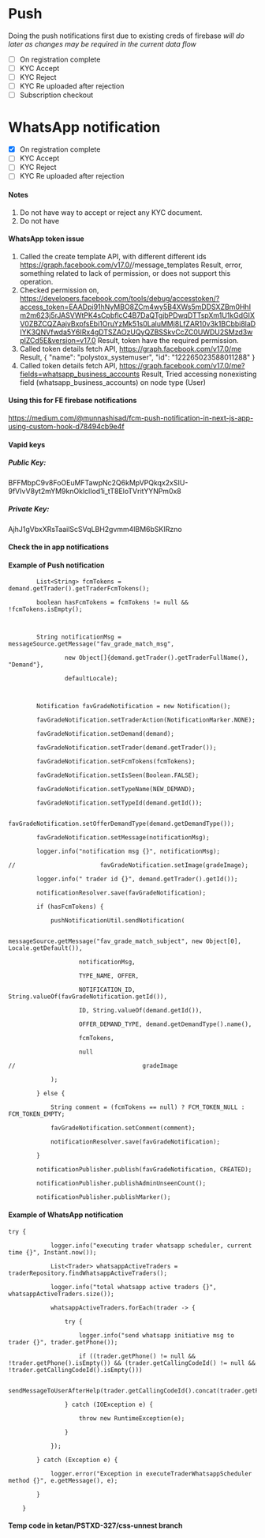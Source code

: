 # Push
Doing the push notifications first due to existing creds of firebase
*will do later as changes may be required in the current data flow*
   - [ ] On registration complete
   - [ ] KYC Accept
   - [ ] KYC Reject
   - [ ] KYC Re uploaded after rejection
   - [ ] Subscription checkout

# WhatsApp notification
   - [x] On registration complete
   - [ ] KYC Accept
   - [ ] KYC Reject
   - [ ] KYC Re uploaded after rejection

#### Notes
1. Do not have way to accept or reject any KYC document.
2. Do not have
#### WhatsApp token issue
1. Called the create template API, with different different ids
   https://graph.facebook.com/v17.0/<id/>/message_templates
   Result, error, something related to lack of permission, or does not support this operation.
2. Checked permission on, 
   https://developers.facebook.com/tools/debug/accesstoken/?access_token=EAADpi91hNyMBO8ZCm4wy5B4XWs5mDDSXZBm0HhIm2m623j5rJASVWtPK4sCpbflcC4B7DaQTgjbPDwqDTTspXm1U1kGdGIXV0ZBZCQZAajvBxpfsEbi1OruYzMk51s0LaluMMj8LfZAR10v3k1BCbbi8laDIYK3QNVfwda5Y6IRx4gDTSZAOzUQyQZBSSkvCcZC0UWDU2SMzd3wplZCd5E&version=v17.0
   Result, token have the required permission.
3. Called token details fetch API,
   https://graph.facebook.com/v17.0/me
   Result, 
   {
	    "name": "polystox_systemuser",
	    "id": "122265023588011288"
	}
4. Called token details fetch API,
   https://graph.facebook.com/v17.0/me?fields=whatsapp_business_accounts
   Result,
   Tried accessing nonexisting field (whatsapp_business_accounts) on node type (User)
#### Using this for FE firebase notifications
https://medium.com/@munnashisad/fcm-push-notification-in-next-js-app-using-custom-hook-d78494cb9e4f

#### Vapid keys
##### Public Key:
BFFMbpC9v8FoOEuMFTawpNc2Q6kMpVPQkqx2xSIU-9fVIvV8yt2mYM9knOklclIod1i_tT8EloTVritYYNPm0x8
##### Private Key:
AjhJ1gVbxXRsTaailScSVqLBH2gvmm4lBM6bSKIRzno
#### Check the in app notifications
#### Example of Push notification
```
        List<String> fcmTokens = demand.getTrader().getTraderFcmTokens();

        boolean hasFcmTokens = fcmTokens != null && !fcmTokens.isEmpty();

  

        String notificationMsg = messageSource.getMessage("fav_grade_match_msg",

                new Object[]{demand.getTrader().getTraderFullName(), "Demand"},

                defaultLocale);

  

        Notification favGradeNotification = new Notification();

        favGradeNotification.setTraderAction(NotificationMarker.NONE);

        favGradeNotification.setDemand(demand);

        favGradeNotification.setTrader(demand.getTrader());

        favGradeNotification.setFcmTokens(fcmTokens);

        favGradeNotification.setIsSeen(Boolean.FALSE);

        favGradeNotification.setTypeName(NEW_DEMAND);

        favGradeNotification.setTypeId(demand.getId());

        favGradeNotification.setOfferDemandType(demand.getDemandType());

        favGradeNotification.setMessage(notificationMsg);

        logger.info("notification msg {}", notificationMsg);

//                        favGradeNotification.setImage(gradeImage);

        logger.info(" trader id {}", demand.getTrader().getId());

        notificationResolver.save(favGradeNotification);

        if (hasFcmTokens) {

            pushNotificationUtil.sendNotification(

                    messageSource.getMessage("fav_grade_match_subject", new Object[0], Locale.getDefault()),

                    notificationMsg,

                    TYPE_NAME, OFFER,

                    NOTIFICATION_ID, String.valueOf(favGradeNotification.getId()),

                    ID, String.valueOf(demand.getId()),

                    OFFER_DEMAND_TYPE, demand.getDemandType().name(),

                    fcmTokens,

                    null

//                                    gradeImage

            );

        } else {

            String comment = (fcmTokens == null) ? FCM_TOKEN_NULL : FCM_TOKEN_EMPTY;

            favGradeNotification.setComment(comment);

            notificationResolver.save(favGradeNotification);

        }

        notificationPublisher.publish(favGradeNotification, CREATED);

        notificationPublisher.publishAdminUnseenCount();

        notificationPublisher.publishMarker();
```

#### Example of WhatsApp notification
```        
try {

            logger.info("executing trader whatsapp scheduler, current time {}", Instant.now());

            List<Trader> whatsappActiveTraders = traderRepository.findWhatsappActiveTraders();

            logger.info("total whatsapp active traders {}", whatsappActiveTraders.size());

            whatsappActiveTraders.forEach(trader -> {

                try {

                    logger.info("send whatsapp initiative msg to trader {}", trader.getPhone());

                    if ((trader.getPhone() != null && !trader.getPhone().isEmpty()) && (trader.getCallingCodeId() != null && !trader.getCallingCodeId().isEmpty()))

                        sendMessageToUserAfterHelp(trader.getCallingCodeId().concat(trader.getPhone()));

                } catch (IOException e) {

                    throw new RuntimeException(e);

                }

            });

        } catch (Exception e) {

            logger.error("Exception in executeTraderWhatsappScheduler method {}", e.getMessage(), e);

        }

    }
```

#### Temp code in ketan/PSTXD-327/css-unnest branch






